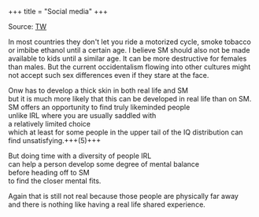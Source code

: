 +++
title = "Social media"
+++

Source: [TW](https://threadreaderapp.com/thread/1085411901096505345.html)

In most countries they don't let you ride a motorized cycle, smoke tobacco or imbibe ethanol until a certain age. I believe SM should also not be made available to kids until a similar age. It can be more destructive for females than males. But the current occidentalism flowing into other cultures might not accept such sex differences even if they stare at the face. 

Onw has to develop a thick skin in both real life and SM  
but it is much more likely that this can be
developed in real life than on SM.  
SM offers an opportunity to find truly likeminded people  
unlike IRL where you are usually saddled with  
a relatively limited choice  
which at least for some people in the upper tail of the IQ distribution can find unsatisfying.+++(5)+++  

But doing time with a diversity of people IRL  
can help a person develop some degree of mental balance  
before heading off to SM  
to find the closer mental fits. 

Again that is still not real because those people are physically far away  
and there is nothing like having a real life shared experience.